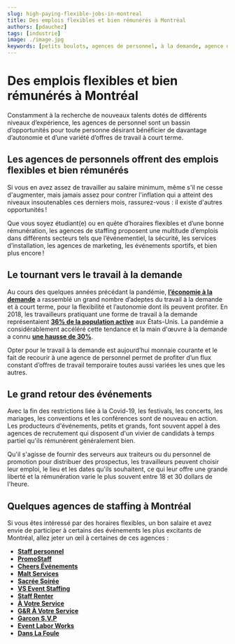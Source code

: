 ```yaml
---
slug: high-paying-flexible-jobs-in-montreal
title: Des emplois flexibles et bien rémunérés à Montréal
authors: [pdauchez]
tags: [industrie]
image: ./image.jpg
keywords: [petits boulots, agences de personnel, à la demande, agence de staffing, placement de personnel, emplois flexibles]
---
```


# Des emplois flexibles et bien rémunérés à Montréal

Constamment à la recherche de nouveaux talents dotés de différents niveaux d’expérience, les agences de personnel sont un bassin d’opportunités pour toute personne désirant bénéficier de davantage d’autonomie et d’une variété d’offres de travail à court terme.

<!--truncate-->

## Les agences de personnels offrent des emplois flexibles et bien rémunérés

Si vous en avez assez de travailler au salaire minimum, même s'il ne cesse d'augmenter, mais jamais assez pour contrer l'inflation qui a atteint des niveaux insoutenables ces derniers mois, rassurez-vous : il existe d'autres opportunités !

Que vous soyez étudiant(e) ou en quête d’horaires flexibles et d’une bonne rémunération, les agences de staffing proposent une multitude d’emplois dans différents secteurs tels que l’événementiel, la sécurité, les services d’installation, les agences de marketing, les événements sportifs, et bien plus encore !

## Le tournant vers le travail à la demande
Au cours des quelques années précédant la pandémie, [**l’économie à la demande**](https://help.workstaff.app/fr/blog/the-gigification-of-work/) a rassemblé un grand nombre d’adeptes du travail à la demande et à court terme, pour la flexibilité et l’autonomie dont ils peuvent profiter. En 2018, les travailleurs pratiquant une forme de travail à la demande représentaient [**36% de la population active**](https://www.gallup.com/workplace/240929/workplace-leaders-learn-real-gig-economy.aspx) aux États-Unis. La pandémie a considérablement accéléré cette tendance et la main d'œuvre à la demande a connu [**une hausse de 30%**](https://www.forbes.com/sites/serenitygibbons/2022/07/21/3-reasons-businesses-are-tapping-into-the-gig-economy/?sh=1b17902a101c).

Opter pour le travail à la demande est aujourd’hui monnaie courante et le fait de recourir à une agence de personnel permet de profiter d’un flux constant d’offres de travail temporaire toutes aussi variées les unes que les autres.

## Le grand retour des événements
Avec la fin des restrictions liée à la Covid-19, les festivals, les concerts, les mariages, les conventions et les conférences sont de nouveau en action. Les producteurs d'événements, petits et grands, font souvent appel à des agences de recrutement qui disposent d'un vivier de candidats à temps partiel qu'ils rémunèrent généralement bien. 

Qu'il s'agisse de fournir des serveurs aux traiteurs ou du personnel de promotion pour distribuer des prospectus, les travailleurs peuvent choisir leur emploi, le lieu et les dates qu'ils souhaitent, ce qui leur offre une grande liberté et la rémunération varie le plus souvent entre 18 et 30 dollars de l'heure.

## Quelques agences de staffing à Montréal
Si vous êtes intéressé par des horaires flexibles, un bon salaire et avez envie de participer à certains des événements les plus excitants de Montréal, allez jeter un œil à certaines de ces agences :
 

- [**Staff personnel**](https://staffpersonnel.com)
- [**PromoStaff**](http://www.promostaff.ca)
- [**Cheers Événements**](https://www.cheersevenements.com)
- [**Malt Services**](mailto:recrutement@maltservices.com)
- [**Sacrée Soirée**](https://sacreesoiree.com)
- [**VS Event Staffing**](https://www.vsevents.ca/)
- [**Staff Renter**](https://www.staffrenter.com/)
- [**À Votre Service**](https://agenceavotreservice.com/)
- [**G&R À Votre Service**](http://gravotreservice.com/)
- [**Garcon S.V.P**](http://www.garconsvp.com)
- [**Event Labor Works**](https://www.eventlaborworks.com/fr/accueil/)
- [**Dans La Foule**](http://danslafoule.ca/)